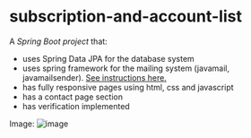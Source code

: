 # subscription-and-account-list

A *Spring Boot project* that:
- uses Spring Data JPA for the database system
- uses spring framework for the mailing system (javamail, javamailsender). [See instructions here.](https://github.com/rosa-com/simple-spring-boot-mail)
- has fully responsive pages using html, css and javascript
- has a contact page section
- has verification implemented

Image: ![image](https://user-images.githubusercontent.com/81621477/123842149-5e4cf680-d908-11eb-80bb-a156830d5d47.png)

